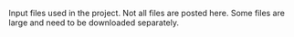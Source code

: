 Input files used in the project. Not all files are posted here. Some files are large and need to be downloaded separately. 
